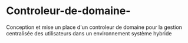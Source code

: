 # Controleur-de-domaine-
Conception et mise un place d'un controleur de domaine pour la gestion centralisée des utilisateurs dans un environnement système hybride 
